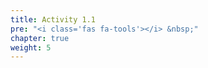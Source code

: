 ```yaml
---
title: Activity 1.1
pre: "<i class='fas fa-tools'></i> &nbsp;"
chapter: true
weight: 5
---
```


<!--

3. Navigate to the [discussion](https://github.com/sta518/discussion) repository.
  - Click "<i class="fas fa-eye"></i> Watch <i class="fas fa-caret-down"></i>" near the upper-right corner of the repo, so that you get email notifications.
    - You should bookmark this page, but it is also linked on the left-hand toolbar of the course website (<i class='fas fa-exclamation-circle'></i> Help)
    - Re-read the [How to get help](/syllabus/policies/#how-to-get-help) section in the course policies

### Acitivity 1.1: Git-ing started 

![Bad pun dog](https://i.kym-cdn.com/entries/icons/original/000/014/959/Screenshot_116.png "Final image of 'pad pun dog' meme")

**Tools Needed**

- GitHub
- RStudio Cloud

The big questions for this activity are:

- What are repos, issues, and version-control?
- Why do we use READMEs?
- What are organizations, teams, and GitHub pages?
- What is plain text and markdown?

To Do:

- fork a repo
- write markdown text
- create a repo

branching and merging repos

#### File-sharing and storage

Explore the files behing R4DS

  see files current state
  look at commit history to see how things have changed
  use search box to search for specific words (e.g., `join` or `factors`)
  summary of 100+ contributers have added: how readers submit fixes and small improvements
  look at issues

#### Course "destinations"

Explore our destination

  help-center
  materials
    activities
    assignments
  website
    

#### Plain Text



##### GitHub and Markdown Introduction

- Locate class repo
    - Find `f19-sta-418-518` user in GitHub and locate the "lab0101" repo
    - Click on "README.md"
    - Click on <i class="fas fa-pencil-alt"></i> - this will **Fork** the project to your space
- Add a row in the table below with your information   
    - Preferred first name & last name  
    - GitHub ID
    - **Commit** your changes and submit pull request   
            - Write a descriptive commit message (e.g. "added Bradford Dykes info to table")  
            - Click green "Propose file change" button and start pull request
    - pat yourself on the back

**Important**: Your entry will NOT appear on the class table right away.
Once you submit the "pull request" the owner of the repo (me) needs to approve and merge it into the "master" before your entry will appear in the class table on the website. 

##### Class GitHub Table 

| Name                    | GitHub ID            |
|:------------------------|:---------------------|  
| Bradford Dykes          | dykesb               |

#### Version Control

Fork repo to your account
Clone repo to your machine
Put in information
 - Showcase markdown basics
Add and commit changes
push back to github

########
########
########
########
########
########

# GitHub and Markdown

Requirements:

- GitHub account

Goals:

- Navigate and visualize the commit history of various repositories on GitHub
- Demonstrate using the typical git workflow
- Merge repository branches via pull requests on GitHub, resolving conflicts if necessary

## To start things off

1. Navigate to the [discussion](https://github.com/sta518/discussion) repository.
2. Click "<i class="fas fa-eye"></i> Watch <i class="fas fa-caret-down"></i>" near the upper-right corner of the repo, so that you get email notifications.
    - You should consider bookmarking this page, but it is also linked on the left-hand toolbar of the [course website](https://sta518.github.io) (<i class='fas fa-exclamation-circle'></i> Help)
3. Comment on the Issue I created called "Introduce yourself!"
  In your post
    - Say who your are,
    - Share one "thing of interest" about you,
    - Tag your neighbor(s) using `@username`, and
    - Ask any question(s) you have regarding the [Syllabus and Course Policies](https://sta518.github.io/syllabus/)
4. If you haven't yet, add a profile picture to your profile to help make the STA 418/518 community feel more personable.
  You can do this from your profile homepage.

## Big Picture

To give me some more time to set-up some class materials (GitHub Classroom), explore these blog posts that were made with R:

- [Text analysis of Trump's tweets](http://varianceexplained.org/r/trump-tweets/)
- [A year of fitbit](https://livefreeordichotomize.com/2017/12/27/a-year-as-told-by-fitbit/)
- [R-Ladies global tour](https://livefreeordichotomize.com/2017/12/27/a-year-as-told-by-fitbit/) (with a gif created in R at the end!)

## Team Work

In this course, we will make extensive use of students working in teams.
Most of you have had experiences, some positive and some negative, with group work.

> As a team, brainstorm a list of Pros and Cons for group work.
> A team is composed of team members.
  Identify at least three (3) and no more than five (5) traits that an ideal team member would have.
> When you have your pros and cons and traits, have a member write them in the corresponding "column" on the white board.

### Version Control with git

The statistical programming language that we will use is R.
We will interface with R using the software RStudio - these are the focus of every activity *after* this first one.

There are number of ways that I could get you the course materials and assignments, but we will use GitHub as our platform for collaboration and version control.

![Version Control with human readable messages](https://datasciencebox.org/slides/u1_d01-meet-the-toolkit/img/lego-steps-commit-messages.png "Example of version control using Legos with commit messages")

From [Mine Çetinkaya-Rundel](http://www2.stat.duke.edu/courses/Spring18/Sta199/slides/lec-slides/01-meet-toolkit.html#27)

Version control is useful so we avoid:

!["FINAL".doc](http://www.phdcomics.com/comics/archive/phd101212s.gif "Jorge Cham's web-comic on the pains of revisions")

> As a team, think of some other version control-like software that you have used before.

Git has many commands - most of the time we will only need to use `git add`, `git commit`, `git push`, and `git pull`.
Also, we will primarily use git by the built in interfaces with GitHub and RStudio.

If you Google for help with git and come across command line instructions, skip it and move on to the next resources unless you feel comfortable trying that method.

A great indepth resource for working with git and R (linked on the course site at [Additional Resources/GitHub](https://sta518.github.io/resources/github/)) is [Happy Git with R](https://happygitwithr.com/) - this would be a good place to start looking for help.

### GitHub

If git/version control is like "Version history" in Google Docs, GitHub is like Google Drive - git and GitHub being much more rich in features and capabilities.

In this section, we will explore some of the basic GitHub capabilities: repos, commits, diffs, commit history, branching, and merging

#### Repositories

To demonstrate version control concepts, you are going to create a new GitHub repository.

**Create a new repository.**

Part 1:

  1. If you are not still logged into GitHub, do so.
  2. Click the green "<i class="fas fa-book"></i> New" button
  3. On the **Create a new repository** page, name this something like "sta518-test".
  4. Check the box to "Initialize this repository with a README"
  5. Click on the green "Create repository" button.
  6. On the main repo page, click the <i class="fas fa-pencil-alt"></i> to edit the README
    - You can simply add something like, "This repo is to explore GitHub and markdown for STA 518" on line 2.
    - Add a descriptive commit message in the first box like, "Added repo information"
    - Click on the green "Commit changes" button

Part 2:

  1. On [Bb](https://mybb.gvsu.edu), in "Documents" there are three documents: 1) "day1.md", 2) "day1.html", and 3) "day1.pdf".
    Download these files and note where they were saved for the next step (probably in your Downloads folder).
  2. Locate the three files you downloaded, then drag-and-drop them into the main repo page.
  3. Explore each of thes files within your repo.
    Discuss with your team members about what is viewable and what isn't.
    Keep this in mind as we progress though the semester: Jenny Bryan provides some great information on [repo browsability](https://happygitwithr.com/workflows-browsability.html)

#### Commits

You already did a couple of commits in the previous section.
Now we will compare commits with branching and merging.
Remember that Brian Yu's seminar talked about branching and merging and you might want to review this in more detail after class.
We will talk more about the motivation behind repo branching later.

Part 1:

1. On the main repo page, create a new branch
  - Find the "Branch: master <i class="fas fa-caret-down"></i>" button and click on it
  - In the text box call your new branch "test1" and create the branch
2. You should now see that you are on "Branch: master <i class="fas fa-caret-down"></i>"
  - Edit this README (on the test1 branch) with a [relative link](https://github.blog/2013-01-31-relative-links-in-markup-files/) to the `day1.md` file in the repo from when you created the repo.
3. Explore these two branches by switching between them to see that the repo structure is different
  - As a team, diagram the repo structure with a tree diagram
4. Merge your "test1" branch to the "master" branch by opening a *pull request* (one of the upper tabs)
  - Close your "test1" branch
  - Update your team's tree diagram
  
> When you open a pull request, you’re proposing your changes and requesting that someone review and pull in your contribution and merge them into their branch. Pull requests show diffs, or differences, of the content from both branches. The changes, additions, and subtractions are shown in green and red.

From GitHub's [Hello World](https://guides.github.com/activities/hello-world/) activity (which we are mostly following).
GitHub also has some documentation on [Pull Requests](https://help.github.com/articles/about-pull-requests/) that you may want to use to learn more outside of class.

Part 2:

1. Make a new branch call "test2"
2. Edit line 1 of teh README on **both branches** to something different for each case
  - For example, in the master branch add "this is the master branch" and in the test2 branch add "this is teh test 2 branch".
3 Try merging with a pull request.
  - You should receive a *merge conflict*  -- resolve it (your choice), then merge.

Merge conflicts will more than likely come up as you work in your teams throughout the semester.
To resolve them, you (the repo owner) just needs to decide which is the correct version

## Reflection

As a team, discuss your responses to these questions.

> What is version control and why do we care?
> What is git vs GitHub and do I need to care?
> What is still muddy?

## Up Next

### R and RStudio
In the next activity we will begin collaborating with GitHub (forking and pull requests within your teams) while using R and RStudio.

### Markdown
The `*.md` files that we've seen are markdown documents.
There are many [Additional Resources](https://sta518.github.io/resources/markdown/) linked on the course site and a great 10 minute tutorial that touches the basics from [CommonMark](https://commonmark.org/help/tutorial/) (this is part of your **Meeting Preparation** for the next activity).

## Optional

You are encouraged to use RStudio Cloud in this course because git and GitHub integration works *out of the box*, but I understand that many of you might want to experience these tools "in the wild" - on your own machine.
I consider myself proficient at dealing with issues installing R and RStudio on Windows and able to Google issues for R and RStudio on Mac/Linux and git.

If you wish to work on your own machine, you will need to:

1. Install R and RStudio
    - [R](https://cloud.r-project.org)
    - [RStudio](https://www.rstudio.com/products/rstudio/download/#download)
2. [Install](http://happygitwithr.com/install-git.html) and [introduce yourself](https://happygitwithr.com/hello-git.html) to  git
    - You will need to work with the command line during this
3. If you ever want to create PDFs instead of HTML documents, you will need LaTeX
    - Yihui has an R solution for that: [TinyTeX](https://yihui.name/tinytex/)


-->

